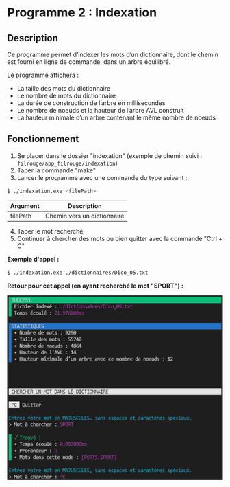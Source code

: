 # Programme 2 : Indexation
## Description
Ce programme permet d’indexer les mots d’un dictionnaire, dont le chemin est fourni en ligne de commande, dans un arbre équilibré.

Le programme affichera : 
-   La taille des mots du dictionnaire 
-   Le nombre de mots du dictionnaire
-   La durée de construction de l’arbre en millisecondes
-   Le nombre de noeuds et la hauteur de l’arbre AVL construit
-   La hauteur minimale d’un arbre contenant le même nombre de noeuds


## Fonctionnement
1. Se placer dans le dossier "indexation" (exemple de chemin suivi : `filrouge/app_filrouge/indexation`)
2. Taper la commande "make"
3. Lancer le programme avec une commande du type suivant :
```bash
$ ./indexation.exe <filePath> 
```
| Argument | Description | 
| - | - |
| filePath | Chemin vers un dictionnaire |

4. Taper le mot recherché
5. Continuer à chercher des mots ou bien quitter avec la commande "Ctrl + C"

__Exemple d'appel :__
```bash
$ ./indexation.exe ./dictionnaires/Dico_05.txt 
```

__Retour pour cet appel (en ayant recherché le mot "SPORT") :__

![indexation_output](image_indexation.png)